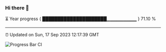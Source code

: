 ### Hi there 👋

⏳ Year progress { █████████████████████▁▁▁▁▁▁▁▁▁ } 71.10 %

---

⏰ Updated on Sun, 17 Sep 2023 12:17:39 GMT

![Progress Bar CI](https://github.com/liununu/liununu/workflows/Progress%20Bar%20CI/badge.svg)
